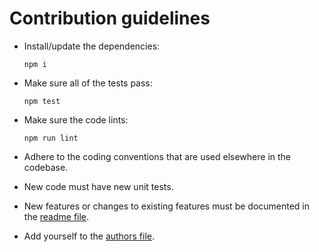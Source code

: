 # Contribution guidelines

* Install/update the dependencies:
  ```
  npm i
  ```

* Make sure all of the tests pass:
  ```
  npm test
  ```

* Make sure the code lints:
  ```
  npm run lint
  ```

* Adhere to the coding conventions
  that are used elsewhere in the codebase.

* New code must have new unit tests.

* New features
  or changes to existing features
  must be documented in the [readme file](README.md).

* Add yourself to the [authors file](AUTHORS).

